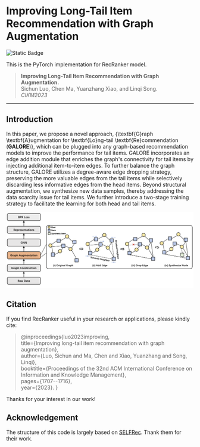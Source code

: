 # Improving Long-Tail Item Recommendation with Graph Augmentation



![Static Badge](https://img.shields.io/badge/Paper-PDF-blue?style=flat&link=https%3A%2F%2Fdl.acm.org%2Fdoi%2Fabs%2F10.1145%2F3583780.3614929)


This is the PyTorch implementation for RecRanker model.


> **Improving Long-Tail Item Recommendation with Graph Augmentation.**  
Sichun Luo, Chen Ma, Yuanzhang Xiao, and Linqi Song.  
*CIKM2023*


---

## Introduction
In this paper, we propose a novel approach, {\textbf{G}raph \textbf{A}ugmentation for \textbf{Lo}ng-tail \textbf{Re}commendation (**GALORE**)}, which can be plugged into any graph-based recommendation models to improve the performance for tail items. GALORE incorporates an edge addition module that enriches the graph's connectivity for tail items by injecting additional item-to-item edges. To further balance the graph structure, GALORE utilizes a degree-aware edge dropping strategy, preserving the more valuable edges from the tail items while selectively discarding less informative edges from the head items. Beyond structural augmentation, 
we synthesize new data samples, thereby addressing the data scarcity issue for tail items. We further introduce a two-stage training strategy to facilitate the learning for both head and tail items.



![Framework](f0.png)

## Citation
If you find RecRanker useful in your research or applications, please kindly cite:

> @inproceedings{luo2023improving,  
  title={Improving long-tail item recommendation with graph augmentation},  
  author={Luo, Sichun and Ma, Chen and Xiao, Yuanzhang and Song, Linqi},  
  booktitle={Proceedings of the 32nd ACM International Conference on Information and Knowledge Management},  
  pages={1707--1716},  
  year={2023}. 
}


Thanks for your interest in our work!


## Acknowledgement
The structure of this code is largely based on [SELFRec](https://github.com/Coder-Yu/SELFRec). Thank them for their work.
